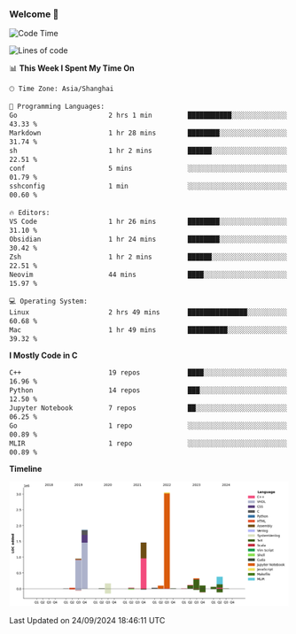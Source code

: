 ### Welcome 👋

<!--START_SECTION:waka-->
![Code Time](http://img.shields.io/badge/Code%20Time-1%2C568%20hrs%2018%20mins-blue)

![Lines of code](https://img.shields.io/badge/From%20Hello%20World%20I%27ve%20Written-8.7%20million%20lines%20of%20code-blue)

📊 **This Week I Spent My Time On** 

```text
🕑︎ Time Zone: Asia/Shanghai

💬 Programming Languages: 
Go                       2 hrs 1 min         ███████████░░░░░░░░░░░░░░   43.33 % 
Markdown                 1 hr 28 mins        ████████░░░░░░░░░░░░░░░░░   31.74 % 
sh                       1 hr 2 mins         ██████░░░░░░░░░░░░░░░░░░░   22.51 % 
conf                     5 mins              ░░░░░░░░░░░░░░░░░░░░░░░░░   01.79 % 
sshconfig                1 min               ░░░░░░░░░░░░░░░░░░░░░░░░░   00.60 % 

🔥 Editors: 
VS Code                  1 hr 26 mins        ████████░░░░░░░░░░░░░░░░░   31.10 % 
Obsidian                 1 hr 24 mins        ████████░░░░░░░░░░░░░░░░░   30.42 % 
Zsh                      1 hr 2 mins         ██████░░░░░░░░░░░░░░░░░░░   22.51 % 
Neovim                   44 mins             ████░░░░░░░░░░░░░░░░░░░░░   15.97 % 

💻 Operating System: 
Linux                    2 hrs 49 mins       ███████████████░░░░░░░░░░   60.68 % 
Mac                      1 hr 49 mins        ██████████░░░░░░░░░░░░░░░   39.32 % 
```

**I Mostly Code in C** 

```text
C++                      19 repos            ████░░░░░░░░░░░░░░░░░░░░░   16.96 % 
Python                   14 repos            ███░░░░░░░░░░░░░░░░░░░░░░   12.50 % 
Jupyter Notebook         7 repos             ██░░░░░░░░░░░░░░░░░░░░░░░   06.25 % 
Go                       1 repo              ░░░░░░░░░░░░░░░░░░░░░░░░░   00.89 % 
MLIR                     1 repo              ░░░░░░░░░░░░░░░░░░░░░░░░░   00.89 % 
```



**Timeline**

![Lines of Code chart](https://raw.githubusercontent.com/Bohan-hu/Bohan-hu/master/assets/bar_graph.png)


 Last Updated on 24/09/2024 18:46:11 UTC
<!--END_SECTION:waka-->



